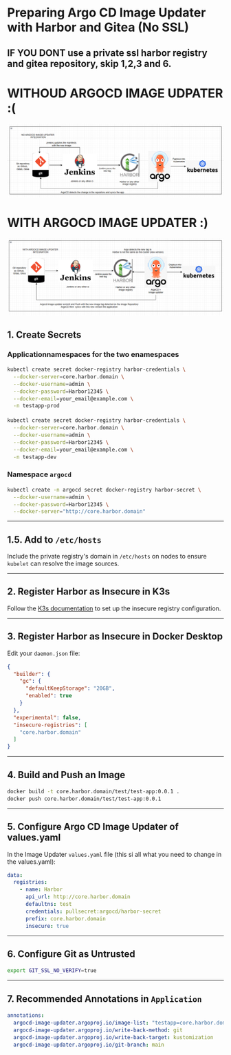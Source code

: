 # Preparing Argo CD Image Updater with Harbor and Gitea (No SSL)
## IF YOU DONT use a private  ssl harbor registry and gitea repository, skip 1,2,3 and 6.

# WITHOUD ARGOCD IMAGE UDPATER :(
![alt text](image.png)

# WITH ARGOCD IMAGE UPDATER :)
![alt text](image-1.png)

## **1. Create Secrets**
### **Applicationnamespaces for the two enamespaces**
```bash
kubectl create secret docker-registry harbor-credentials \
  --docker-server=core.harbor.domain \
  --docker-username=admin \
  --docker-password=Harbor12345 \
  --docker-email=your_email@example.com \
  -n testapp-prod

kubectl create secret docker-registry harbor-credentials \
  --docker-server=core.harbor.domain \
  --docker-username=admin \
  --docker-password=Harbor12345 \
  --docker-email=your_email@example.com \
  -n testapp-dev
```

### **Namespace `argocd`**
```bash
kubectl create -n argocd secret docker-registry harbor-secret \
  --docker-username=admin \
  --docker-password=Harbor12345 \
  --docker-server="http://core.harbor.domain"
```

---

## **1.5. Add to `/etc/hosts`**
Include the private registry's domain in `/etc/hosts` on nodes to ensure `kubelet` can resolve the image sources.

---

## **2. Register Harbor as Insecure in K3s**
Follow the [K3s documentation](https://docs.k3s.io/installation/private-registry) to set up the insecure registry configuration.

---

## **3. Register Harbor as Insecure in Docker Desktop**
Edit your `daemon.json` file:
```json
{
  "builder": {
    "gc": {
      "defaultKeepStorage": "20GB",
      "enabled": true
    }
  },
  "experimental": false,
  "insecure-registries": [
    "core.harbor.domain"
  ]
}
```

---

## **4. Build and Push an Image**
```bash
docker build -t core.harbor.domain/test/test-app:0.0.1 .
docker push core.harbor.domain/test/test-app:0.0.1
```

---

## **5. Configure Argo CD Image Updater of values.yaml**
In the Image Updater `values.yaml` file (this si all what you need to change in the values.yaml):
```yaml
data:
  registries: 
    - name: Harbor
      api_url: http://core.harbor.domain
      defaultns: test
      credentials: pullsecret:argocd/harbor-secret 
      prefix: core.harbor.domain
      insecure: true
```

---

## **6. Configure Git as Untrusted**
```bash
export GIT_SSL_NO_VERIFY=true
```

---

## **7. Recommended Annotations in `Application`**
```yaml
annotations:
  argocd-image-updater.argoproj.io/image-list: "testapp=core.harbor.domain/test/test-app:~0.0.1,testapp2=core.harbor.domain/test/test-app2:~0.0.1"
  argocd-image-updater.argoproj.io/write-back-method: git
  argocd-image-updater.argoproj.io/write-back-target: kustomization
  argocd-image-updater.argoproj.io/git-branch: main
```
